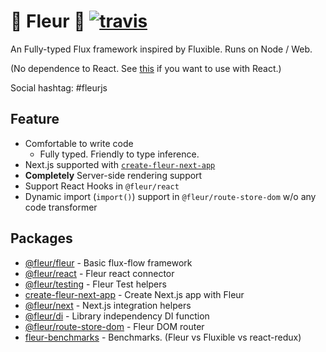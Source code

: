 # 🌼 Fleur 🌼 [![travis](https://travis-ci.org/ra-gg/fleur.svg?branch=master)](https://travis-ci.org/ra-gg/fleur)

An Fully-typed Flux framework inspired by Fluxible.
Runs on Node / Web.

(No dependence to React. See [this](https://www.npmjs.com/package/@fleur/react) if you want to use with React.)

Social hashtag: #fleurjs

## Feature

- Comfortable to write code
  - Fully typed. Friendly to type inference.
- Next.js supported with [`create-fleur-next-app`](./packages/create-fleur-next-app)
- **Completely** Server-side rendering support
- Support React Hooks in `@fleur/react`
- Dynamic import (`import()`) support in `@fleur/route-store-dom` w/o any code transformer

## Packages

- [@fleur/fleur](./packages/fleur) - Basic flux-flow framework
- [@fleur/react](./packages/react) - Fleur react connector
- [@fleur/testing](./packages/testing) - Fleur Test helpers
- [create-fleur-next-app](./packages/create-fleur-next-app) - Create Next.js app with Fleur
- [@fleur/next](./packages/create-fleur-next-app) - Next.js integration helpers
- [@fleur/di](./packages/di) - Library independency DI function
- [@fleur/route-store-dom](./packages/route-store-dom) - Fleur DOM router
- [fleur-benchmarks](./packages/fleur-benchmarks) - Benchmarks. (Fleur vs Fluxible vs react-redux)
